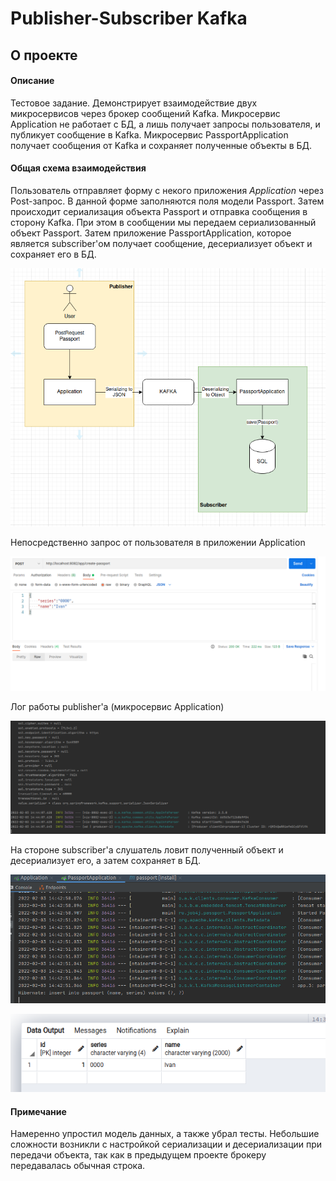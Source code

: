 # Publisher-Subscriber Kafka

## О проекте
#### Описание
Тестовое задание.
Демонстрирует взаимодействие двух микросервисов через брокер сообщений Kafka.
Микросервис Application не работает с БД, а лишь получает запросы пользователя, и публикует сообщение
в Kafka. Микросервис PassportApplication получает сообщения от Kafka и сохраняет полученные объекты в БД.

#### Общая схема взаимодействия
Пользователь отправляет форму с некого приложения *Application* через Post-запрос. 
В данной форме заполняются поля модели Passport. 
Затем происходит сериализация объекта Passport и отправка сообщения в сторону Kafka.
При этом в сообщении мы передаем сериализованный объект Passport. 
Затем приложение PassportApplication, которое является subscriber'ом получает сообщение,
десериализует объект и сохраняет его в БД.

![Schema](images/Selection_248.png)

Непосредственно запрос от пользователя в приложении Application

![Schema](images/Selection_244.png)

Лог работы publisher'a (микросервис Application)

![Schema](images/Selection_245.png)

На стороне subscriber'a слушатель ловит полученный объект и десериализует его, а затем сохраняет в БД.

 ![Schema](images/Selection_246.png)
 
 ![Schema](images/Selection_247.png)
 
 #### Примечание 
 Намеренно упростил модель данных, а также убрал тесты.
 Небольшие сложности возникли с настройкой сериализации и десериализации при передачи объекта, 
 так как в предыдущем проекте брокеру передавалась обычная строка.
 
 
 
 
 


 
